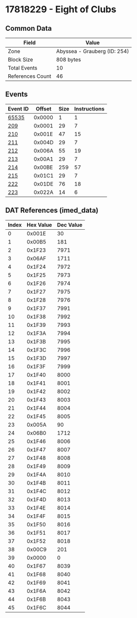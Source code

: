 # 17818229 - Eight of Clubs

## Common Data

| Field            | Value                        |
|------------------|------------------------------|
| Zone             | Abyssea - Grauberg (ID: 254) |
| Block Size       | 808 bytes                    |
| Total Events     | 10                           |
| References Count | 46                           |

## Events

| Event ID            | Offset   |   Size |   Instructions |
|---------------------|----------|--------|----------------|
| [65535](./65535.md) | 0x0000   |      1 |              1 |
| [209](./209.md)     | 0x0001   |     29 |              7 |
| [210](./210.md)     | 0x001E   |     47 |             15 |
| [211](./211.md)     | 0x004D   |     29 |              7 |
| [212](./212.md)     | 0x006A   |     55 |             19 |
| [213](./213.md)     | 0x00A1   |     29 |              7 |
| [214](./214.md)     | 0x00BE   |    259 |             57 |
| [215](./215.md)     | 0x01C1   |     29 |              7 |
| [222](./222.md)     | 0x01DE   |     76 |             18 |
| [223](./223.md)     | 0x022A   |     14 |              6 |

## DAT References (imed_data)

|   Index | Hex Value   |   Dec Value |
|---------|-------------|-------------|
|       0 | 0x001E      |          30 |
|       1 | 0x00B5      |         181 |
|       2 | 0x1F23      |        7971 |
|       3 | 0x06AF      |        1711 |
|       4 | 0x1F24      |        7972 |
|       5 | 0x1F25      |        7973 |
|       6 | 0x1F26      |        7974 |
|       7 | 0x1F27      |        7975 |
|       8 | 0x1F28      |        7976 |
|       9 | 0x1F37      |        7991 |
|      10 | 0x1F38      |        7992 |
|      11 | 0x1F39      |        7993 |
|      12 | 0x1F3A      |        7994 |
|      13 | 0x1F3B      |        7995 |
|      14 | 0x1F3C      |        7996 |
|      15 | 0x1F3D      |        7997 |
|      16 | 0x1F3F      |        7999 |
|      17 | 0x1F40      |        8000 |
|      18 | 0x1F41      |        8001 |
|      19 | 0x1F42      |        8002 |
|      20 | 0x1F43      |        8003 |
|      21 | 0x1F44      |        8004 |
|      22 | 0x1F45      |        8005 |
|      23 | 0x005A      |          90 |
|      24 | 0x06B0      |        1712 |
|      25 | 0x1F46      |        8006 |
|      26 | 0x1F47      |        8007 |
|      27 | 0x1F48      |        8008 |
|      28 | 0x1F49      |        8009 |
|      29 | 0x1F4A      |        8010 |
|      30 | 0x1F4B      |        8011 |
|      31 | 0x1F4C      |        8012 |
|      32 | 0x1F4D      |        8013 |
|      33 | 0x1F4E      |        8014 |
|      34 | 0x1F4F      |        8015 |
|      35 | 0x1F50      |        8016 |
|      36 | 0x1F51      |        8017 |
|      37 | 0x1F52      |        8018 |
|      38 | 0x00C9      |         201 |
|      39 | 0x0000      |           0 |
|      40 | 0x1F67      |        8039 |
|      41 | 0x1F68      |        8040 |
|      42 | 0x1F69      |        8041 |
|      43 | 0x1F6A      |        8042 |
|      44 | 0x1F6B      |        8043 |
|      45 | 0x1F6C      |        8044 |
